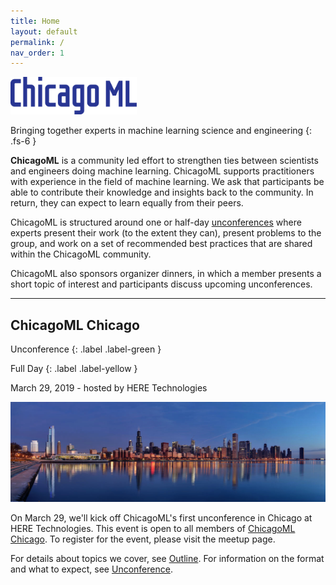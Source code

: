 ```yaml
---
title: Home
layout: default
permalink: /
nav_order: 1
---
```


<img src="/assets/images/logo-blue.svg" style="height:60px" class="mt-3">

Bringing together experts in machine learning science and engineering
{: .fs-6 }

<b>ChicagoML</b> is a community led effort to strengthen ties between
scientists and engineers doing machine learning. ChicagoML supports
practitioners with experience in the field of machine learning. We ask
that participants be able to contribute their knowledge and insights
back to the community. In return, they can expect to learn equally
from their peers.

ChicagoML is structured around one or half-day
[unconferences](https://en.wikipedia.org/wiki/Unconference) where
experts present their work (to the extent they can), present problems
to the group, and work on a set of recommended best practices that are
shared within the ChicagoML community.

ChicagoML also sponsors organizer dinners, in which a member presents a
short topic of interest and participants discuss upcoming
unconferences.

---

## ChicagoML Chicago

Unconference
{: .label .label-green }

Full Day
{: .label .label-yellow }

March 29, 2019 - hosted by HERE Technologies

![](/assets/images/Chicago_sunrise_1.jpg)

On March 29, we'll kick off ChicagoML's first unconference in Chicago at
HERE Technologies. This event is open to all members of [ChicagoML
Chicago](https://www.meetup.com/ChicagoML-Chicago/). To register for the
event, please visit the meetup page.

For details about topics we cover, see [Outline](/outline/). For
information on the format and what to expect, see
[Unconference](/unconference/).
